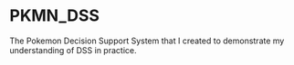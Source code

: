 # PKMN_DSS

The Pokemon Decision Support System that I created to demonstrate my understanding of DSS in practice.
